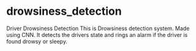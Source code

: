 # drowsiness_detection
Driver Drowsiness Detection
This is Drowsiness detection system.
Made using CNN. It detects the drivers state and rings an alarm if the driver is found drowsy or sleepy.

